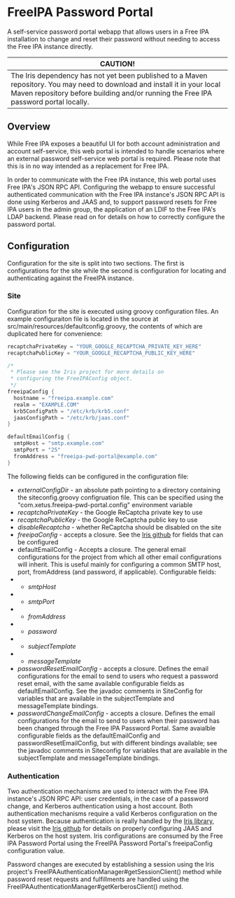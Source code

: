 # FreeIPA Password Portal
A self-service password portal webapp that allows users in a Free IPA installation to change and reset their password without needing to access the Free IPA instance directly.

|CAUTION!|
|--------|
|The Iris dependency has not yet been published to a Maven repository. You may need to download and install it in your local Maven repository before building and/or running the Free IPA password portal locally.|

## Overview
While Free IPA exposes a beautiful UI for both account administration and account self-service, this web portal is intended to handle scenarios where an external password self-service web portal is required. Please note that this is in no way intended as a replacement for Free IPA.

In order to communicate with the Free IPA instance, this web portal uses Free IPA's JSON RPC API. Configuring the webapp to ensure successful authenticated communication with the Free IPA instance's JSON RPC API is done using Kerberos and JAAS and, to support password resets for Free IPA users in the admin group, the application of an LDIF to the Free IPA's LDAP backend. Please read on for details on how to correctly configure the password portal.

## Configuration
Configuration for the site is split into two sections. The first is configurations for the site while the second is configuration for locating and authenticating against the FreeIPA instance.

### Site
Configuration for the site is executed using groovy configuration files. An example configuraiton file is located in the source at src/main/resources/defaultconfig.groovy, the contents of which are duplicated here for convenience:

```groovy
recaptchaPrivateKey = "YOUR_GOOGLE_RECAPTCHA_PRIVATE_KEY_HERE"
recaptchaPublicKey = "YOUR_GOOGLE_RECAPTCHA_PUBLIC_KEY_HERE"

/*
 * Please see the Iris project for more details on
 * configuring the FreeIPAConfig object.
 */
freeipaConfig {
  hostname = "freeipa.example.com"
  realm = "EXAMPLE.COM"
  krb5ConfigPath = "/etc/krb/krb5.conf"
  jaasConfigPath = "/etc/krb/jaas.conf"
}

defaultEmailConfig {
  smtpHost = "smtp.example.com"
  smtpPort = "25"
  fromAddress = "freeipa-pwd-portal@example.com"
}
```
The following fields can be configured in the configuration file:

* *externalConfigDir* - an absolute path pointing to a directory containing the siteconfig.groovy configruation file. This can be specified using the "com.xetus.freeipa-pwd-portal.config" environment variable
* *recaptchaPrivateKey* - the Google ReCaptcha private key to use
* *recaptchaPublicKey* - the Google ReCaptcha public key to use
* *disableRecaptcha* - whether ReCaptcha should be disabled on the site
* *freeipaConfig* - accepts a closure. See the [Iris github](https://github.com/xetus-oss/iris) for fields that can be configured
* defaultEmailConfig - Accepts a closure. The general email configurations for the project from which all other email configurations will inherit. This is useful mainly for configuring a common SMTP host, port, fromAddress (and password, if applicable). Configurable fields: 
* * *smtpHost*
* * *smtpPort*
* * *fromAddress*
* * *password*
* * *subjectTemplate*
* * *messageTemplate* 
* *passwordResetEmailConfig* - accepts a closure. Defines the email configurations for the email to send to users who request a password reset email, with the same available configurable fields as defaultEmailConfig. See the javadoc comments in SiteConfig for variables that are available in the subjectTemplate and messageTemplate bindings.
* *passwordChangeEmailConfig* - accepts a closure. Defines the email configurations for the email to send to users when their password has been changed through the Free IPA Password Portal. Same avaialble configurable fields as the defaultEmailConfig and passwordResetEmailConfig, but with different bindings available; see the javadoc comments in Siteconfig for variables that are available in the subjectTemplate and messageTemplate bindings.

### Authentication
Two authentication mechanisms are used to interact with the Free IPA instance's JSON RPC API: user credentials, in the case of a password change, and Kerberos authentication using a host account. Both authentication mechanisms require a valid Kerberos configuration on the host system. Because authentication is really handled by the [Iris library](https://github.com/xetus-oss/iris), please visit the [Iris github](https://github.com/xetus-oss/iris) for details on properly configuring JAAS and Kerberos on the host system. Iris configurations are consumed by the Free IPA Password Portal using the FreeIPA Password Portal's freeipaConfig configuration value.

Password changes are executed by establishing a session using the Iris project's FreeIPAAuthenticationManager#getSessionClient() method while password reset requests and fulfillments are handled using the FreeIPAAuthenticationManager#getKerberosClient() method.
